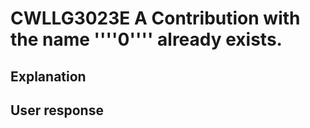 # CWLLG3023E A Contribution with the name ''''0'''' already exists.

## Explanation

## User response